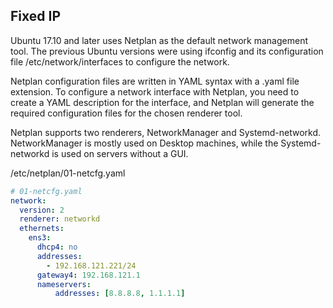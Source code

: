 ## Fixed IP

Ubuntu 17.10 and later uses Netplan as the default network management tool. The previous Ubuntu versions were using ifconfig and its configuration file /etc/network/interfaces to configure the network.

Netplan configuration files are written in YAML syntax with a .yaml file extension. To configure a network interface with Netplan, you need to create a YAML description for the interface, and Netplan will generate the required configuration files for the chosen renderer tool.

Netplan supports two renderers, NetworkManager and Systemd-networkd. NetworkManager is mostly used on Desktop machines, while the Systemd-networkd is used on servers without a GUI.

/etc/netplan/01-netcfg.yaml

```yaml
# 01-netcfg.yaml
network:
  version: 2
  renderer: networkd
  ethernets:
    ens3:
      dhcp4: no
      addresses:
        - 192.168.121.221/24
      gateway4: 192.168.121.1
      nameservers:
          addresses: [8.8.8.8, 1.1.1.1]
```
